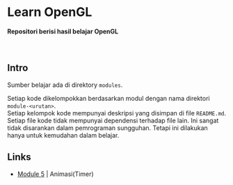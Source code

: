 # Learn OpenGL
**Repositori berisi hasil belajar OpenGL**  
<br/>
<br/>
## Intro
Sumber belajar ada di direktory `modules`.

Setiap kode dikelompokkan berdasarkan modul dengan nama direktori `module-<urutan>`.  
Setiap kelompok kode mempunyai deskripsi yang disimpan di file `README.md`.  
Setiap file kode tidak mempunyai dependensi terhadap file lain. Ini sangat tidak disarankan dalam pemrograman sungguhan. Tetapi ini dilakukan hanya untuk kemudahan dalam belajar.

## Links
- [Module 5](/module-5/README.md) | Animasi(Timer)